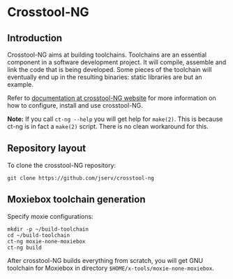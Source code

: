 # Crosstool-NG

## Introduction

Crosstool-NG aims at building toolchains. Toolchains are an essential component in a software development project. It will compile, assemble and link the code that is being developed. Some pieces of the toolchain will eventually end up in the resulting binaries: static libraries are but an example.

Refer to [documentation at crosstool-NG website](http://crosstool-ng.github.io/docs/) for more information on how to configure, install and use crosstool-NG.

**Note:** If you call `ct-ng --help` you will get help for `make(2)`. This is because ct-ng is in fact a `make(2)` script. There is no clean workaround for this.

## Repository layout

To clone the crosstool-NG repository:

```
git clone https://github.com/jserv/crosstool-ng
```

## Moxiebox toolchain generation

Specify moxie configurations:
```
mkdir -p ~/build-toolchain
cd ~/build-toolchain
ct-ng moxie-none-moxiebox
ct-ng build
```

After crosstool-NG builds everything from scratch, you will get GNU toolchain for Moxiebox in directory `$HOME/x-tools/moxie-none-moxiebox`.
